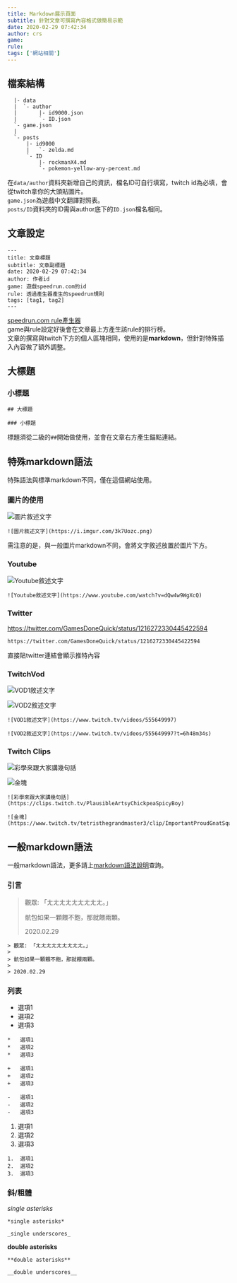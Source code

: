 ```yaml
---
title: Markdown展示頁面
subtitle: 針對文章可撰寫內容格式做簡易示範
date: 2020-02-29 07:42:34
author: crs
game:
rule:
tags: ['網站相關']
---
```


## 檔案結構
```
  |- data
  |  `- author
  |       |- id9000.json
  |       `- ID.json
  `- game.json
  |
  `- posts
      |- id9000
      |   `- zelda.md
      `- ID
          |- rockmanX4.md
          `- pokemon-yellow-any-percent.md
```

在`data/author`資料夾新增自己的資訊，檔名ID可自行填寫，twitch id為必填，會從twitch拿你的大頭貼圖片。  
`game.json`為遊戲中文翻譯對照表。  
`posts/ID`資料夾的ID需與author底下的`ID.json`檔名相同。

## 文章設定
```
---
title: 文章標題
subtitle: 文章副標題
date: 2020-02-29 07:42:34
author: 作者id
game: 遊戲speedrun.com的id
rule: 透過產生器產生的speedrun規則
tags: [tag1, tag2]
---
```
[speedrun.com rule產生器](/blog/speedrun-generator)  
game與rule設定好後會在文章最上方產生該rule的排行榜。  
文章的撰寫與twitch下方的個人區塊相同，使用的是**markdown**，但針對特殊插入內容做了額外調整。  

## 大標題

### 小標題

```
## 大標題

### 小標題
```
標題須從二級的`##`開始做使用，並會在文章右方產生錨點連結。

## 特殊markdown語法

特殊語法與標準markdown不同，僅在這個網站使用。

### 圖片的使用

![圖片敘述文字](https://i.imgur.com/3k7Uozc.png)

```
![圖片敘述文字](https://i.imgur.com/3k7Uozc.png)
```
需注意的是，與一般圖片markdown不同，會將文字敘述放置於圖片下方。

### Youtube

![Youtube敘述文字](https://www.youtube.com/watch?v=dQw4w9WgXcQ)

```
![Youtube敘述文字](https://www.youtube.com/watch?v=dQw4w9WgXcQ)
```

### Twitter

https://twitter.com/GamesDoneQuick/status/1216272330445422594

```
https://twitter.com/GamesDoneQuick/status/1216272330445422594
```
直接貼twitter連結會顯示推特內容

### TwitchVod

![VOD1敘述文字](https://www.twitch.tv/videos/555649997)

![VOD2敘述文字](https://www.twitch.tv/videos/555649997?t=6h48m34s)

```
![VOD1敘述文字](https://www.twitch.tv/videos/555649997)

![VOD2敘述文字](https://www.twitch.tv/videos/555649997?t=6h48m34s)
```

### Twitch Clips

![彩學來跟大家講幾句話](https://clips.twitch.tv/PlausibleArtsyChickpeaSpicyBoy)

![金塊](https://www.twitch.tv/tetristhegrandmaster3/clip/ImportantProudGnatSquadGoals)

```
![彩學來跟大家講幾句話](https://clips.twitch.tv/PlausibleArtsyChickpeaSpicyBoy)

![金塊](https://www.twitch.tv/tetristhegrandmaster3/clip/ImportantProudGnatSquadGoals)
```

## 一般markdown語法

一般markdown語法，更多請上[markdown語法說明](https://markdown.tw/)查詢。

### 引言

> 觀眾: 「ㄤㄤㄤㄤㄤㄤㄤㄤㄤ。」
>
> 骯包如果一顆餵不飽，那就餵兩顆。
>
> 2020.02.29

```
> 觀眾: 「ㄤㄤㄤㄤㄤㄤㄤㄤㄤ。」
>
> 骯包如果一顆餵不飽，那就餵兩顆。
>
> 2020.02.29
```

### 列表

*   選項1
*   選項2
*   選項3

```
*   選項1
*   選項2
*   選項3

+   選項1
+   選項2
+   選項3

-   選項1
-   選項2
-   選項3
```

1.  選項1
2.  選項2
3.  選項3

```
1.  選項1
2.  選項2
3.  選項3
```

### 斜/粗體


*single asterisks*

```
*single asterisks*

_single underscores_
```

**double asterisks**

```
**double asterisks**

__double underscores__
```
